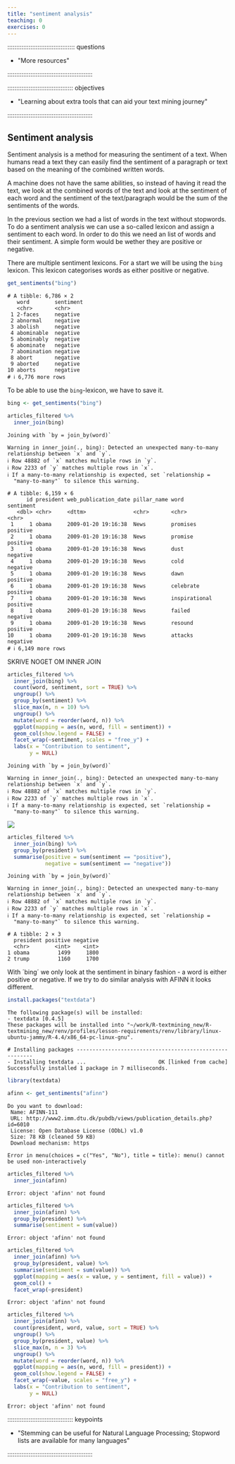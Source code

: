 ```yaml
---
title: "sentiment analysis"
teaching: 0
exercises: 0
---
```


:::::::::::::::::::::::::::::::::::::: questions 

- "More resources"

::::::::::::::::::::::::::::::::::::::::::::::::

::::::::::::::::::::::::::::::::::::: objectives

- "Learning about extra tools that can aid your text mining journey"


::::::::::::::::::::::::::::::::::::::::::::::::



## Sentiment analysis
Sentiment analysis is a method for measuring the sentiment of a text. When humans read a text they can easily find the sentiment of a paragraph or text based on the meaning of the combined written words.

A machine does not have the same abilities, so instead of having it read the text, we look at the combined words of the text and look at the sentiment of each word and the sentiment of the text/paragraph would be the sum of the sentiments of the words.

In the previous section we had a list of words in the text without stopwords. To do a sentiment analysis we can use a so-called lexicon and assign a sentiment to each word. In order to do this we need an list of words and their sentiment. A simple form would be wether they are positive or negative.

There are multiple sentiment lexicons. For a start we will be using the `bing` lexicon. This lexicon categorises words as either positive or negative.



``` r
get_sentiments("bing")
```

``` output
# A tibble: 6,786 × 2
   word        sentiment
   <chr>       <chr>    
 1 2-faces     negative 
 2 abnormal    negative 
 3 abolish     negative 
 4 abominable  negative 
 5 abominably  negative 
 6 abominate   negative 
 7 abomination negative 
 8 abort       negative 
 9 aborted     negative 
10 aborts      negative 
# ℹ 6,776 more rows
```

To be able to use the `bing`-lexicon, we have to save it.


``` r
bing <- get_sentiments("bing")
```



``` r
articles_filtered %>% 
  inner_join(bing) 
```

``` output
Joining with `by = join_by(word)`
```

``` warning
Warning in inner_join(., bing): Detected an unexpected many-to-many relationship between `x` and `y`.
ℹ Row 48882 of `x` matches multiple rows in `y`.
ℹ Row 2233 of `y` matches multiple rows in `x`.
ℹ If a many-to-many relationship is expected, set `relationship =
  "many-to-many"` to silence this warning.
```

``` output
# A tibble: 6,159 × 6
      id president web_publication_date pillar_name word          sentiment
   <dbl> <chr>     <dttm>               <chr>       <chr>         <chr>    
 1     1 obama     2009-01-20 19:16:38  News        promises      positive 
 2     1 obama     2009-01-20 19:16:38  News        promise       positive 
 3     1 obama     2009-01-20 19:16:38  News        dust          negative 
 4     1 obama     2009-01-20 19:16:38  News        cold          negative 
 5     1 obama     2009-01-20 19:16:38  News        dawn          positive 
 6     1 obama     2009-01-20 19:16:38  News        celebrate     positive 
 7     1 obama     2009-01-20 19:16:38  News        inspirational positive 
 8     1 obama     2009-01-20 19:16:38  News        failed        negative 
 9     1 obama     2009-01-20 19:16:38  News        resound       positive 
10     1 obama     2009-01-20 19:16:38  News        attacks       negative 
# ℹ 6,149 more rows
```

SKRIVE NOGET OM INNER JOIN


``` r
articles_filtered %>% 
  inner_join(bing) %>% 
  count(word, sentiment, sort = TRUE) %>% 
  ungroup() %>% 
  group_by(sentiment) %>% 
  slice_max(n, n = 10) %>% 
  ungroup() %>% 
  mutate(word = reorder(word, n)) %>% 
  ggplot(mapping = aes(n, word, fill = sentiment)) +
  geom_col(show.legend = FALSE) +
  facet_wrap(~sentiment, scales = "free_y") +
  labs(x = "Contribution to sentiment", 
       y = NULL)
```

``` output
Joining with `by = join_by(word)`
```

``` warning
Warning in inner_join(., bing): Detected an unexpected many-to-many relationship between `x` and `y`.
ℹ Row 48882 of `x` matches multiple rows in `y`.
ℹ Row 2233 of `y` matches multiple rows in `x`.
ℹ If a many-to-many relationship is expected, set `relationship =
  "many-to-many"` to silence this warning.
```

<img src="fig/04-sentiment-rendered-unnamed-chunk-5-1.png" style="display: block; margin: auto;" />





``` r
articles_filtered %>%
  inner_join(bing) %>% 
  group_by(president) %>% 
  summarise(positive = sum(sentiment == "positive"),
            negative = sum(sentiment == "negative")) 
```

``` output
Joining with `by = join_by(word)`
```

``` warning
Warning in inner_join(., bing): Detected an unexpected many-to-many relationship between `x` and `y`.
ℹ Row 48882 of `x` matches multiple rows in `y`.
ℹ Row 2233 of `y` matches multiple rows in `x`.
ℹ If a many-to-many relationship is expected, set `relationship =
  "many-to-many"` to silence this warning.
```

``` output
# A tibble: 2 × 3
  president positive negative
  <chr>        <int>    <int>
1 obama         1499     1800
2 trump         1160     1700
```
With ´bing´ we only look at the sentiment in binary fashion - a word is either positive or negative. If we try to do similar analysis with AFINN it looks different.


``` r
install.packages("textdata")
```

``` output
The following package(s) will be installed:
- textdata [0.4.5]
These packages will be installed into "~/work/R-textmining_new/R-textmining_new/renv/profiles/lesson-requirements/renv/library/linux-ubuntu-jammy/R-4.4/x86_64-pc-linux-gnu".

# Installing packages --------------------------------------------------------
- Installing textdata ...                       OK [linked from cache]
Successfully installed 1 package in 7 milliseconds.
```

``` r
library(textdata)
```






``` r
afinn <- get_sentiments("afinn")
```

``` output
Do you want to download:
 Name: AFINN-111 
 URL: http://www2.imm.dtu.dk/pubdb/views/publication_details.php?id=6010 
 License: Open Database License (ODbL) v1.0 
 Size: 78 KB (cleaned 59 KB) 
 Download mechanism: https 
```

``` error
Error in menu(choices = c("Yes", "No"), title = title): menu() cannot be used non-interactively
```



``` r
articles_filtered %>% 
  inner_join(afinn) 
```

``` error
Error: object 'afinn' not found
```


``` r
articles_filtered %>%
  inner_join(afinn) %>% 
  group_by(president) %>% 
  summarise(sentiment = sum(value))
```

``` error
Error: object 'afinn' not found
```




``` r
articles_filtered %>%
  inner_join(afinn) %>% 
  group_by(president, value) %>% 
  summarise(sentiment = sum(value)) %>% 
  ggplot(mapping = aes(x = value, y = sentiment, fill = value)) +
  geom_col() + 
  facet_wrap(~president)
```

``` error
Error: object 'afinn' not found
```


``` r
articles_filtered %>% 
  inner_join(afinn) %>% 
  count(president, word, value, sort = TRUE) %>% 
  ungroup() %>% 
  group_by(president, value) %>% 
  slice_max(n, n = 3) %>% 
  ungroup() %>% 
  mutate(word = reorder(word, n)) %>% 
  ggplot(mapping = aes(n, word, fill = president)) +
  geom_col(show.legend = FALSE) +
  facet_wrap(~value, scales = "free_y") +
  labs(x = "Contribution to sentiment", 
       y = NULL)
```

``` error
Error: object 'afinn' not found
```




::::::::::::::::::::::::::::::::::::: keypoints 

- "Stemming can be useful for Natural Language Processing; Stopword lists are available for many languages"

::::::::::::::::::::::::::::::::::::::::::::::::
